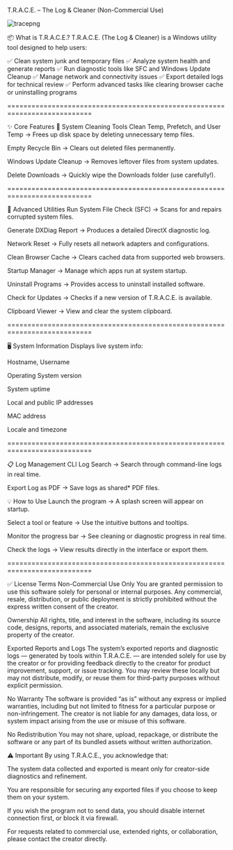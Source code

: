 T.R.A.C.E. – The Log & Cleaner (Non-Commercial Use)

![tracepng](https://github.com/user-attachments/assets/6c14139d-4767-4e1f-adf9-26829ea7a498)

📦 What is T.R.A.C.E.?
T.R.A.C.E. (The Log & Cleaner) is a Windows utility tool designed to help users:

✅ Clean system junk and temporary files
✅ Analyze system health and generate reports
✅ Run diagnostic tools like SFC and Windows Update Cleanup
✅ Manage network and connectivity issues
✅ Export detailed logs for technical review
✅ Perform advanced tasks like clearing browser cache or uninstalling programs

===========================================================================

✨ Core Features
🧹 System Cleaning Tools
Clean Temp, Prefetch, and User Temp → Frees up disk space by deleting unnecessary temp files.

Empty Recycle Bin → Clears out deleted files permanently.

Windows Update Cleanup → Removes leftover files from system updates.

Delete Downloads → Quickly wipe the Downloads folder (use carefully!).

===========================================================================

🔧 Advanced Utilities
Run System File Check (SFC) → Scans for and repairs corrupted system files.

Generate DXDiag Report → Produces a detailed DirectX diagnostic log.

Network Reset → Fully resets all network adapters and configurations.

Clean Browser Cache → Clears cached data from supported web browsers.

Startup Manager → Manage which apps run at system startup.

Uninstall Programs → Provides access to uninstall installed software.

Check for Updates → Checks if a new version of T.R.A.C.E. is available.

Clipboard Viewer → View and clear the system clipboard.

===========================================================================

🖥️ System Information
Displays live system info:

Hostname, Username

Operating System version

System uptime

Local and public IP addresses

MAC address

Locale and timezone

===========================================================================

📋 Log Management
CLI Log Search → Search through command-line logs in real time.

Export Log as PDF → Save logs as shared* PDF files.

💡 How to Use
Launch the program → A splash screen will appear on startup.

Select a tool or feature → Use the intuitive buttons and tooltips.

Monitor the progress bar → See cleaning or diagnostic progress in real time.

Check the logs → View results directly in the interface or export them.

===========================================================================


✅ License Terms
Non-Commercial Use Only
You are granted permission to use this software solely for personal or internal purposes.
Any commercial, resale, distribution, or public deployment is strictly prohibited without the express written consent of the creator.

Ownership
All rights, title, and interest in the software, including its source code, designs, reports, and associated materials, remain the exclusive property of the creator.

Exported Reports and Logs
The system’s exported reports and diagnostic logs — generated by tools within T.R.A.C.E. — are intended solely for use by the creator or for providing feedback directly to the creator for product improvement, support, or issue tracking.
You may review these locally but may not distribute, modify, or reuse them for third-party purposes without explicit permission.

No Warranty
The software is provided “as is” without any express or implied warranties, including but not limited to fitness for a particular purpose or non-infringement.
The creator is not liable for any damages, data loss, or system impact arising from the use or misuse of this software.

No Redistribution
You may not share, upload, repackage, or distribute the software or any part of its bundled assets without written authorization.

⚠ Important
By using T.R.A.C.E., you acknowledge that:

The system data collected and exported is meant only for creator-side diagnostics and refinement.

You are responsible for securing any exported files if you choose to keep them on your system.

If you wish the program not to send data, you should disable internet connection first, or block it via firewall.

For requests related to commercial use, extended rights, or collaboration, please contact the creator directly.
